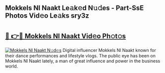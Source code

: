 ## Mokkels Nl Naakt Le𝚊k𝚎d N𝚞𝚍es - Part-SsE Photos Vid𝚎o Le𝚊ks sry3z

# <h2><a href="http://fb25v8.evod.top/?m=Mokkels+Nl+Naakt">🔗 👉🔴 Mokkels Nl Naakt Vid𝚎o Ph𝚘t𝚘s</a></h2>

[![Mokkels Nl Naakt N𝚞d𝚎s](https://i.imgur.com/8V9OHl7.gif)](http://fb25v8.evod.top/?m=Mokkels+Nl+Naakt)
Digital influencer Mokkels Nl Naakt known for their dance performances and lifestyle vlogs. The public eye has been on Mokkels Nl Naakt lately, a man of great influence and power in the business world. 
